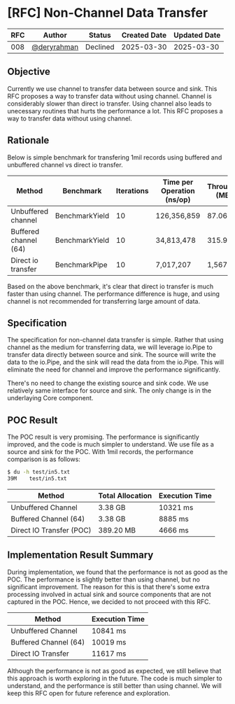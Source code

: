 # [RFC] Non-Channel Data Transfer

| RFC | Author | Status | Created Date | Updated Date |
| --- | ------ | ------ | ------------ | ------------ |
| 008 | [@deryrahman](https://github.com/deryrahman) | Declined | 2025-03-30 | 2025-03-30 |

## Objective
Currently we use channel to transfer data between source and sink. This RFC proposes a way to transfer data without using channel. Channel is considerably slower than direct io transfer. Using channel also leads to unecessary routines that hurts the performance a lot. This RFC proposes a way to transfer data without using channel.

## Rationale
Below is simple benchmark for transfering 1mil records using buffered and unbuffered channel vs direct io transfer.

| Method               | Benchmark         | Iterations | Time per Operation (ns/op) | Throughput (MB/s) | Memory Allocated (B/op) | Allocations per Operation |
|-----------------------|-------------------|------------|----------------------------|-------------------|--------------------------|---------------------------|
| Unbuffered channel    | BenchmarkYield    | 10         | 126,356,859                | 87.06             | 160                      | 2                         |
| Buffered channel (64)   | BenchmarkYield    | 10         | 34,813,478                 | 315.97            | 2,148                    | 4                         |
| Direct io transfer    | BenchmarkPipe     | 10         | 7,017,207                  | 1,567.58          | 128,279                  | 17                        |

Based on the above benchmark, it's clear that direct io transfer is much faster than using channel. The performance difference is huge, and using channel is not recommended for transferring large amount of data.

## Specification
The specification for non-channel data transfer is simple. Rather that using channel as the medium for transferring data, we will leverage io.Pipe to transfer data directly between source and sink. The source will write the data to the io.Pipe, and the sink will read the data from the io.Pipe. This will eliminate the need for channel and improve the performance significantly.

There's no need to change the existing source and sink code. We use relatively same interface for source and sink. The only change is in the underlaying Core component.

## POC Result
The POC result is very promising. The performance is significantly improved, and the code is much simpler to understand. We use file as a source and sink for the POC. With 1mil records, the performance comparison is as follows:

```sh
$ du -h test/in5.txt
39M    test/in5.txt
```

| Method               | Total Allocation | Execution Time |
|-----------------------|------------------|----------------|
| Unbuffered Channel    | 3.38 GB          | 10321 ms       |
| Buffered Channel (64) | 3.38 GB          | 8885 ms        |
| Direct IO Transfer (POC)    | 389.20 MB        | 4666 ms        |

## Implementation Result Summary
During implementation, we found that the performance is not as good as the POC. The performance is slightly better than using channel, but no significant improvement. The reason for this is that there's some extra processing involved in actual sink and source components that are not captured in the POC. Hence, we decided to not proceed with this RFC.

| Method               | Execution Time |
|-----------------------|------------------|
| Unbuffered Channel    | 10841 ms       |
| Buffered Channel (64) | 10019 ms        |
| Direct IO Transfer    | 11617 ms        |

Although the performance is not as good as expected, we still believe that this approach is worth exploring in the future. The code is much simpler to understand, and the performance is still better than using channel. We will keep this RFC open for future reference and exploration.
